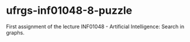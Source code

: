 # ufrgs-inf01048-8-puzzle
First assignment of the lecture INF01048 - Artificial Intelligence: Search in graphs.
